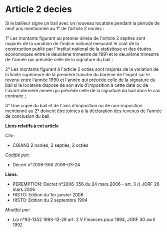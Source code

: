 # Article 2 decies

Si le bailleur signe un bail avec un nouveau locataire pendant la période de neuf ans mentionnée au 1° de l'article 2
nonies :

1° Les montants figurant au premier alinéa de l'article 2 septies sont majorés de la variation de l'indice national mesurant
le coût de la construction publié par l'Institut national de la statistique et des études économiques entre le deuxième
trimestre de 1991 et le deuxième trimestre de l'année qui précède celle de la signature du bail ;

2° Les montants figurant à l'article 2 octies sont majorés de la variation de la limite supérieure de la première tranche du
barème de l'impôt sur le revenu entre l'année 1990 et l'année qui précède celle de la signature du bail si le locataire
dispose de son avis d'imposition à cette date ou de l'avant-dernière année qui précède celle de la signature du bail dans le
cas contraire ;

3° Une copie du bail et de l'avis d'imposition ou de non-imposition mentionné au 2° doivent être jointes à la déclaration des
revenus de l'année de conclusion du bail.

**Liens relatifs à cet article**

_Cite_:

  - CGIAN3 2 nonies, 2 septies, 2 octies

_Codifié par_:

  - Décret n°2006-356 2006-03-24

**Liens**:

  - PEREMPTION: Décret n°2006-356 du 24 mars 2006 - art. 3 () JORF 26 mars 2006
  - HISTO: Edition du 1er janvier 2006
  - HISTO: Edition du 2 septembre 1994

_Modifié par_:

  - Loi n°93-1352 1993-12-29 art. 2 V Finances pour 1994, JORF 30 avril 1992

